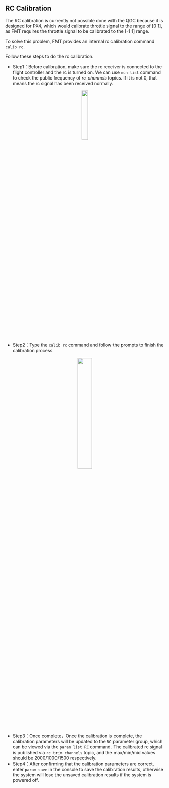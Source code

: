 
## RC Calibration

The RC calibration is currently not possible done with the QGC because it is designed for PX4, which would calibrate throttle signal to the range of [0 1], as FMT requires the throttle signal to be calibrated to the [-1 1] range.

To solve this problem, FMT provides an internal rc calibration command `calib rc`.

Follow these steps to do the rc calibration.

- Step1：Before calibration, make sure the rc receiver is connected to the flight controller and the rc is turned on. We can use `mcn list` command to check the public frequency of *rc_channels* topics. If it is not 0, that means the rc signal has been received normally.

<p align="center">
  <img src="./figures/rc_calib1.png" width="20%">
</p>


- Step2：Type the `calib rc` command and follow the prompts to finish the calibration process.

<p align="center">
  <img src="./figures/rc_calib2.jpg" width="30%">
</p>


- Step3：Once complete，Once the calibration is complete, the calibration parameters will be updated to the `RC` parameter group, which can be viewed via the `param list RC` command. The calibrated rc signal is published via `rc_trim_channels` topic, and the max/min/mid values should be 2000/1000/1500 respectively.
- Step4：After confirming that the calibration parameters are correct, enter `param save` in the console to save the calibration results, otherwise the system will lose the unsaved calibration results if the system is powered off.
